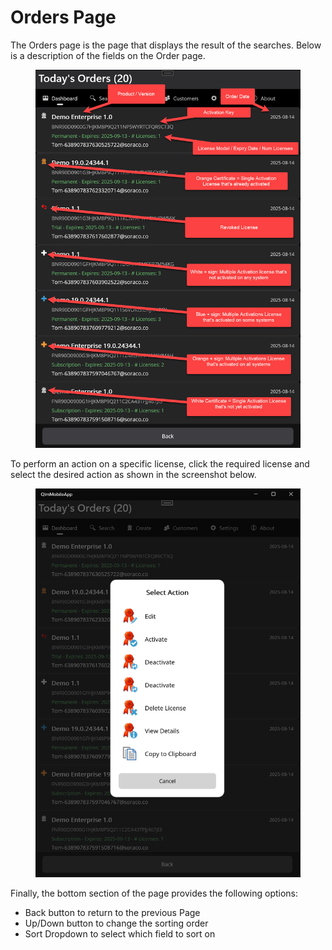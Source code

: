 # Orders Page

The Orders page is the page that displays the result of the searches. Below is a description of the fields on the Order page.

<figure><img src="../.gitbook/assets/image (1) (1) (1) (1).png" alt=""><figcaption></figcaption></figure>

To perform an action on a specific license, click the required license and select the desired action as shown in the screenshot below.

<figure><img src="../.gitbook/assets/image (56).png" alt=""><figcaption></figcaption></figure>



Finally, the bottom section of the page provides the following options:

* Back button to return to the previous Page
* Up/Down button to change the sorting order
* Sort Dropdown to select which field to sort on
